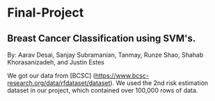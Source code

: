 # Final-Project

## Breast Cancer Classification using SVM's.
By: Aarav Desai, Sanjay Subramanian, Tanmay, Runze Shao, Shahab Khorasanizadeh, and Justin Estes

We got our data from [BCSC] (https://www.bcsc-research.org/data/rfdataset/dataset). We used the 2nd risk estimation dataset in our project, which contained over 100,000 rows of data.
